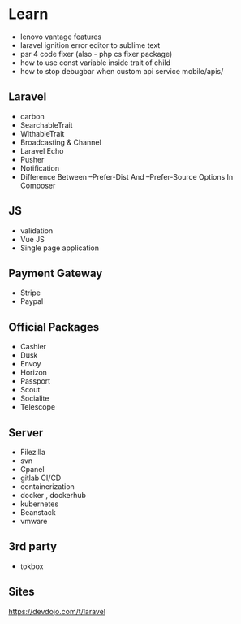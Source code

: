 # Learn

- lenovo vantage features
- laravel ignition error editor to sublime text
- psr 4 code fixer (also - php cs fixer package)
- how to use const variable inside trait of child
- how to stop debugbar when custom api service mobile/apis/

## Laravel
* carbon
* SearchableTrait
* WithableTrait
* Broadcasting & Channel
* Laravel Echo
* Pusher
* Notification
* Difference Between –Prefer-Dist And –Prefer-Source Options In Composer

## JS
* validation
* Vue JS
* Single page application

## Payment Gateway
* Stripe
* Paypal

## Official Packages
* Cashier
* Dusk
* Envoy
* Horizon
* Passport
* Scout
* Socialite
* Telescope

## Server
* Filezilla
* svn
* Cpanel
* gitlab CI/CD
* containerization
* docker , dockerhub
* kubernetes
* Beanstack
* vmware

## 3rd party
* tokbox

## Sites
https://devdojo.com/t/laravel

